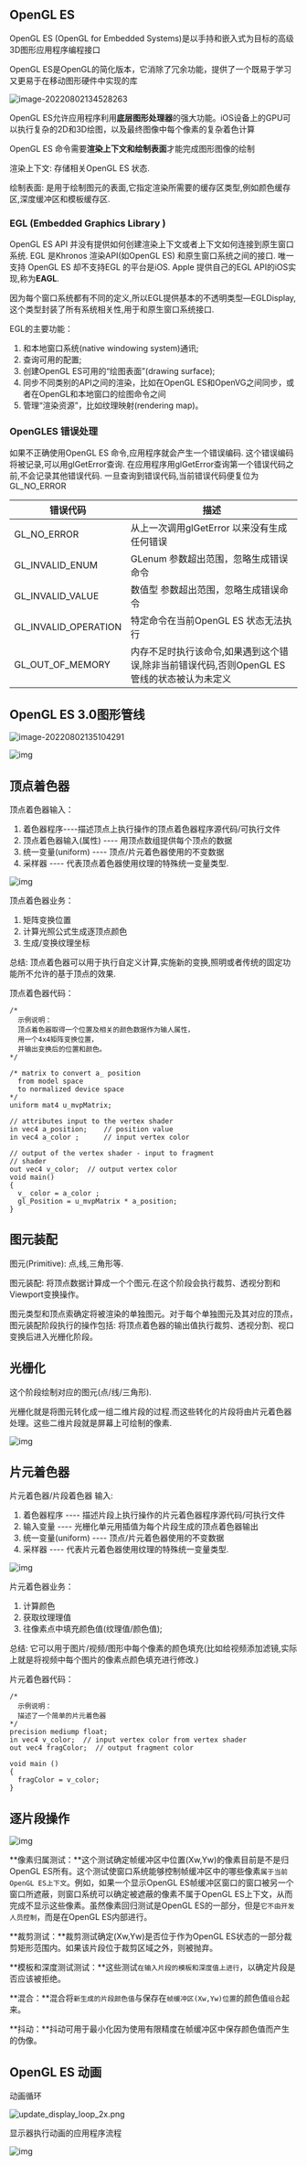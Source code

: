 ## OpenGL ES

OpenGL ES (OpenGL for Embedded Systems)是以⼿持和嵌入式为⽬标的⾼级3D图形应用程序编程接⼝

OpenGL ES是OpenGL的简化版本，它消除了冗余功能，提供了一个既易于学习⼜更易于在移动图形硬件中实现的库

![image-20220802134528263](http://xingyajie.oss-cn-hangzhou.aliyuncs.com/uPic/image-20220802134528263.png)

OpenGL ES允许应⽤程序利用**底层图形处理器**的强⼤功能。iOS设备上的GPU可以执行复杂的2D和3D绘图，以及最终图像中每个像素的复杂着色计算

OpenGL ES 命令需要**渲染上下⽂**和**绘制表面**才能完成图形图像的绘制

渲染上下文: 存储相关OpenGL ES 状态.

绘制表⾯: 是⽤于绘制图元的表面,它指定渲染所需要的缓存区类型,例如颜⾊缓存区,深度缓冲区和模板缓存区.

### EGL (Embedded Graphics Library )

OpenGL ES API 并没有提供如何创建渲染上下文或者上下⽂如何连接到原⽣窗口系统. EGL 是Khronos 渲染API(如OpenGL ES) 和原生窗⼝系统之间的接口. 唯⼀支持 OpenGL ES 却不支持EGL 的平台是iOS. Apple 提供⾃己的EGL API的iOS实现,称为**EAGL**.

因为每个窗⼝系统都有不同的定义,所以EGL提供基本的不透明类型—EGLDisplay, 这个类型封装了所有系统相关性,⽤于和原生窗口系统接⼝.

EGL的主要功能：

1. 和本地窗口系统(native windowing system)通讯;
2. 查询可用的配置;
3. 创建OpenGL ES可用的“绘图表面”(drawing surface);
4. 同步不同类别的API之间的渲染，⽐如在OpenGL ES和OpenVG之间同步，或者在OpenGL和本地窗口的绘图命令之间
5. 管理“渲染资源”，⽐如纹理映射(rendering map)。

### OpenGLES 错误处理

如果不正确使⽤OpenGL ES 命令,应⽤程序就会产⽣一个错误编码. 这个错误编码将被记录,可以用glGetError查询. 在应⽤程序用glGetError查询第⼀个错误代码之前,不会记录其他错误代码. 一旦查询到错误代码,当前错误代码便复位为GL_NO_ERROR

| 错误代码 | 描述 |
| ---- | ---- |
| GL_NO_ERROR | 从上⼀次调用glGetError 以来没有生成任何错误 |
| GL_INVALID_ENUM | GLenum 参数超出范围，忽略生成错误命令 |
| GL_INVALID_VALUE | 数值型 参数超出范围，忽略生成错误命令 |
| GL_INVALID_OPERATION | 特定命令在当前OpenGL ES 状态⽆法执⾏ |
| GL_OUT_OF_MEMORY | 内存不⾜时执⾏该命令,如果遇到这个错误,除⾮当前错误代码,否则OpenGL ES 管线的状态被认为未定义 |



## OpenGL ES 3.0图形管线

![image-20220802135104291](http://xingyajie.oss-cn-hangzhou.aliyuncs.com/uPic/image-20220802135104291.png)

![img](http://xingyajie.oss-cn-hangzhou.aliyuncs.com/uPic/677.png)

## 顶点着色器

顶点着色器输入：

1. 着⾊器程序----描述顶点上执⾏操作的顶点着⾊器程序源代码/可执行⽂件 
2. 顶点着色器输入(属性) ---- ⽤顶点数组提供每个顶点的数据 
3. 统⼀变量(uniform) ---- 顶点/⽚元着⾊器使⽤的不变数据
4. 采样器 ---- 代表顶点着⾊器使用纹理的特殊统⼀变量类型.

![img](http://xingyajie.oss-cn-hangzhou.aliyuncs.com/uPic/1200.png)

顶点着色器业务：

1. 矩阵变换位置
2. 计算光照公式生成逐顶点颜色
3. 生成/变换纹理坐标

总结: 顶点着色器可以用于执行⾃定义计算,实施新的变换,照明或者传统的固定功能所不允许的基于顶点的效果.

顶点着色器代码：

```
/*
  示例说明：
  顶点着色器取得一个位置及相关的颜色数据作为输人属性，
  用一个4x4矩阵变换位置，
  并输出变换后的位置和颜色。
*/

/* matrix to convert a_ position 
  from model space
  to normalized device space
*/
uniform mat4 u_mvpMatrix; 

// attributes input to the vertex shader
in vec4 a_position;    // position value
in vec4 a_color ;      // input vertex color

// output of the vertex shader - input to fragment
// shader
out vec4 v_color;  // output vertex color
void main()
{
  v_ color = a_color ;
  gl_Position = u_mvpMatrix * a_position;
}
```

## 图元装配

图元(Primitive): 点,线,三⻆形等.

图元装配: 将顶点数据计算成⼀个个图元.在这个阶段会执⾏裁剪、透视分割和 Viewport变换操作。

图元类型和顶点索确定将被渲染的单独图元。对于每个单独图元及其对应的顶点，图元装配阶段执⾏的操作包括: 将顶点着⾊器的输出值执行裁剪、透视分割、视⼝变换后进⼊光栅化阶段。

## 光栅化

这个阶段绘制对应的图元(点/线/三角形).

光栅化就是将图元转化成⼀组⼆维⽚段的过程.⽽这些转化的⽚段将由⽚元着⾊器处理。这些⼆维⽚段就是屏幕上可绘制的像素.

![img](http://xingyajie.oss-cn-hangzhou.aliyuncs.com/uPic/1200-20220802142457833.png)

## 片元着色器

⽚元着⾊器/⽚段着⾊器 输⼊:

1. 着⾊器程序 ---- 描述⽚段上执⾏操作的片元着⾊器程序源代码/可执⾏文件 
2. 输⼊变量 ---- 光栅化单元⽤插值为每个⽚段⽣成的顶点着⾊器输出 
3. 统⼀变量(uniform) ---- 顶点/⽚元着色器使⽤的不变数据
4. 采样器 ---- 代表⽚元着⾊器使⽤纹理的特殊统⼀变量类型.

![img](http://xingyajie.oss-cn-hangzhou.aliyuncs.com/uPic/1200-20220802143215216.png)

片元着色器业务：

1. 计算颜⾊
2. 获取纹理理值
3. 往像素点中填充颜⾊值(纹理值/颜色值);

总结: 它可以⽤于图片/视频/图形中每个像素的颜⾊填充(⽐如给视频添加滤镜,实际上就是将视频中每个图⽚的像素点颜⾊填充进行修改.)

片元着色器代码：

```
/*
  示例说明：
  描述了一个简单的片元着色器
*/
precision mediump float;
in vec4 v_color;  // input vertex color from vertex shader
out vec4 fragColor;  // output fragment color

void main ()
{
  fragColor = v_color;
}
```

## 逐片段操作

![img](http://xingyajie.oss-cn-hangzhou.aliyuncs.com/uPic/1132.png)

**像素归属测试：**这个测试确定帧缓冲区中位置(Xw,Yw)的像素目前是不是归OpenGL ES所有。这个测试使窗口系统能够控制帧缓冲区中的哪些像素`属于当前OpenGL ES上下文`。例如，如果一个显示OpenGL ES帧缓冲区窗口的窗口被另一个窗口所遮蔽，则窗口系统可以确定被遮蔽的像素不属于OpenGL ES上下文，从而完成不显示这些像素。虽然像素回归测试是OpenGL ES的一部分，但是`它不由开发人员控制`，而是在OpenGL ES内部进行。

**裁剪测试：**裁剪测试确定(Xw,Yw)是否位于作为OpenGL ES状态的一部分裁剪矩形范围内。如果该片段位于裁剪区域之外，则被抛弃。

**模板和深度测试测试：**这些测试`在输入片段的模板和深度值上进行`，以确定片段是否应该被拒绝。

**混合：**混合将`新生成的片段颜色值`与保存在`帧缓冲区(Xw,Yw)位置`的颜色值`组合`起来。

**抖动：**抖动可用于最小化因为使用有限精度在帧缓冲区中保存颜色值而产生的伪像。

## OpenGL ES 动画

动画循环

![update_display_loop_2x.png](http://xingyajie.oss-cn-hangzhou.aliyuncs.com/uPic/update_display_loop_2x.png)

显示器执行动画的应用程序流程

![img](http://xingyajie.oss-cn-hangzhou.aliyuncs.com/uPic/application_design_2x.png)

